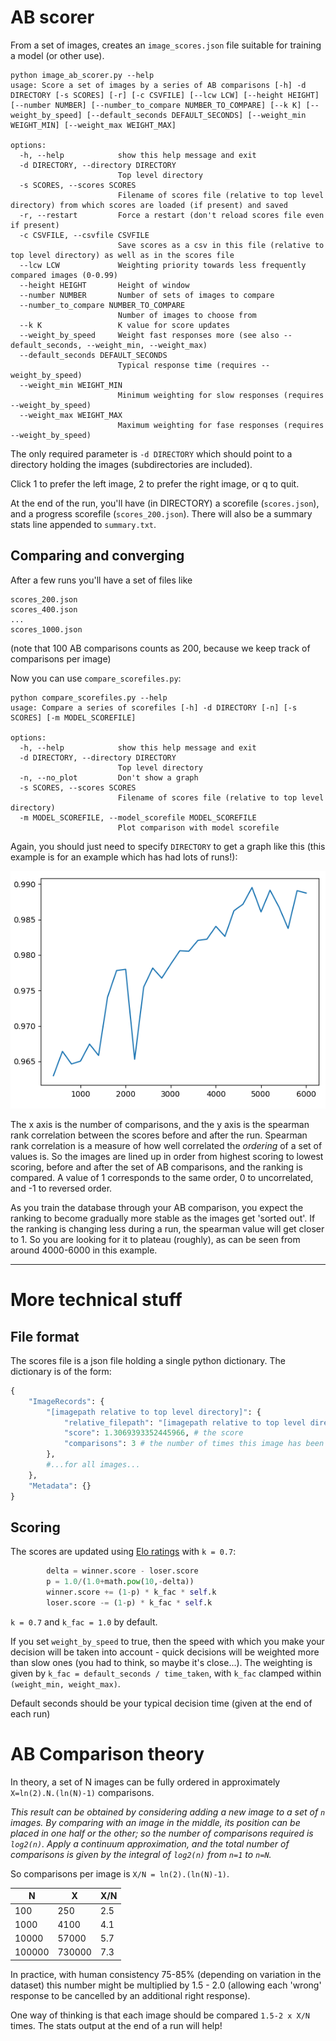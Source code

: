 # AB scorer

From a set of images, creates an `image_scores.json` file suitable for training a model (or other use).

```
python image_ab_scorer.py --help
usage: Score a set of images by a series of AB comparisons [-h] -d DIRECTORY [-s SCORES] [-r] [-c CSVFILE] [--lcw LCW] [--height HEIGHT] [--number NUMBER] [--number_to_compare NUMBER_TO_COMPARE] [--k K] [--weight_by_speed] [--default_seconds DEFAULT_SECONDS] [--weight_min WEIGHT_MIN] [--weight_max WEIGHT_MAX]

options:
  -h, --help            show this help message and exit
  -d DIRECTORY, --directory DIRECTORY
                        Top level directory
  -s SCORES, --scores SCORES
                        Filename of scores file (relative to top level directory) from which scores are loaded (if present) and saved
  -r, --restart         Force a restart (don't reload scores file even if present)
  -c CSVFILE, --csvfile CSVFILE
                        Save scores as a csv in this file (relative to top level directory) as well as in the scores file
  --lcw LCW             Weighting priority towards less frequently compared images (0-0.99)
  --height HEIGHT       Height of window
  --number NUMBER       Number of sets of images to compare
  --number_to_compare NUMBER_TO_COMPARE
                        Number of images to choose from
  --k K                 K value for score updates
  --weight_by_speed     Weight fast responses more (see also --default_seconds, --weight_min, --weight_max)
  --default_seconds DEFAULT_SECONDS
                        Typical response time (requires --weight_by_speed)
  --weight_min WEIGHT_MIN
                        Minimum weighting for slow responses (requires --weight_by_speed)
  --weight_max WEIGHT_MAX
                        Maximum weighting for fase responses (requires --weight_by_speed)
```

The only required parameter is `-d DIRECTORY` which should point to a directory holding the images (subdirectories are included).

Click 1 to prefer the left image, 2 to prefer the right image, or q to quit.

At the end of the run, you'll have (in DIRECTORY) a scorefile (`scores.json`), and a progress scorefile (`scores_200.json`). There will also be a summary stats line appended to `summary.txt`.

## Comparing and converging

After a few runs you'll have a set of files like
```
scores_200.json
scores_400.json
...
scores_1000.json
```
(note that 100 AB comparisons counts as 200, because we keep track of comparisons per image)

Now you can use `compare_scorefiles.py`:

```
python compare_scorefiles.py --help
usage: Compare a series of scorefiles [-h] -d DIRECTORY [-n] [-s SCORES] [-m MODEL_SCOREFILE]

options:
  -h, --help            show this help message and exit
  -d DIRECTORY, --directory DIRECTORY
                        Top level directory
  -n, --no_plot         Don't show a graph
  -s SCORES, --scores SCORES
                        Filename of scores file (relative to top level directory)
  -m MODEL_SCOREFILE, --model_scorefile MODEL_SCOREFILE
                        Plot comparison with model scorefile
```

Again, you should just need to specify `DIRECTORY` to get a graph like this (this example is for an example which has had lots of runs!):

![scorefile](media/scorefile_convergence.png)

The x axis is the number of comparisons, and the y axis is the spearman rank correlation between the scores before and after the run. Spearman rank correlation is a measure of how well correlated the _ordering_ of a set of values is. So the images are lined up in order from highest scoring to lowest scoring, before and after the set of AB comparisons, and the ranking is compared. A value of 1 corresponds to the same order, 0 to uncorrelated, and -1 to reversed order.

As you train the database through your AB comparison, you expect the ranking to become gradually more stable as the images get 'sorted out'. If the ranking is changing less during a run, the spearman value will get closer to 1. So you are looking for it to plateau (roughly), as can be seen from around 4000-6000 in this example.

---

# More technical stuff

## File format

The scores file is a json file holding a single python dictionary. The dictionary is of the form:

```python
{
    "ImageRecords": {
        "[imagepath relative to top level directory]": {
            "relative_filepath": "[imagepath relative to top level directory]",  # yes, repeated
            "score": 1.3069393352445966, # the score
            "comparisons": 3 # the number of times this image has been compared
        },
        #...for all images...
    },
    "Metadata": {}
}
```

## Scoring 

The scores are updated using [Elo ratings](https://en.wikipedia.org/wiki/Elo_rating_system) with `k = 0.7`:
```python
        delta = winner.score - loser.score
        p = 1.0/(1.0+math.pow(10,-delta))
        winner.score += (1-p) * k_fac * self.k
        loser.score -= (1-p) * k_fac * self.k
```
`k = 0.7` and `k_fac = 1.0` by default. 

If you set `weight_by_speed` to true, then the speed with which you make your decision will be taken into account - 
quick decisions will be weighted more than slow ones (you had to think, so maybe it's close...). The weighting is
given by `k_fac = default_seconds / time_taken`, with `k_fac` clamped within `(weight_min, weight_max)`.

Default seconds should be your typical decision time (given at the end of each run)

# AB Comparison theory

In theory, a set of N images can be fully ordered in approximately `X=ln(2).N.(ln(N)-1)` comparisons.

_This result can be obtained by considering adding a new image to a set of `n` images. By comparing with an image in the middle, its position can be placed in one half or the other;
so the number of comparisons required is `log2(n)`. Apply a continuum approximation, and the total number of comparisons is given by the integral of `log2(n)` from `n=1` to `n=N`._

So comparisons per image is `X/N = ln(2).(ln(N)-1)`.

|N|X|X/N|
|-|-|-|
|100|250|2.5|
|1000|4100|4.1|
|10000|57000|5.7|
|100000|730000|7.3|

In practice, with human consistency 75-85% (depending on variation in the dataset) this number might be multiplied by 1.5 - 2.0 (allowing each 'wrong' response to be cancelled by an additional right response).

One way of thinking is that each image should be compared `1.5-2 x X/N` times. The stats output at the end of a run will help!